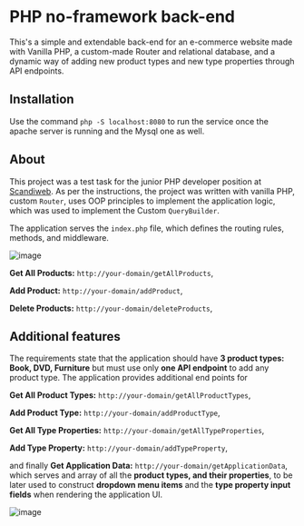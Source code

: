 # PHP no-framework back-end

This's a simple and extendable back-end for an e-commerce website made with Vanilla PHP, a custom-made Router and relational database, and a dynamic way of adding new product types and new type properties through API endpoints.  

## Installation

Use the command `php -S localhost:8080` to run the service once the apache server is running and the Mysql one as well. 


## About
This project was a test task for the junior PHP developer position at [Scandiweb](https://scandiweb.com/).
As per the instructions, the project was written with vanilla PHP, custom `Router`, uses OOP principles to implement the application logic, which was used to implement the Custom `QueryBuilder`. 

The application serves the `index.php` file, which defines the routing rules, methods, and middleware. 

![image](https://user-images.githubusercontent.com/37253065/175048086-a0a7d6ac-31af-4d5f-a484-dcbd0a7942e9.png)



**Get All Products:** `http://your-domain/getAllProducts`,

**Add Product:** `http://your-domain/addProduct`,

**Delete Products:** `http://your-domain/deleteProducts`,





## Additional features
The requirements state that the application should have **3 product types: Book, DVD, Furniture** but must use only **one API endpoint** to add any product type. The application provides additional end points for 

**Get All Product Types:** `http://your-domain/getAllProductTypes`,

**Add Product Type:** `http://your-domain/addProductType`,

**Get All Type Properties:** `http://your-domain/getAllTypeProperties`,

**Add Type Property:** `http://your-domain/addTypeProperty`,

 and finally **Get Application Data:** `http://your-domain/getApplicationData`,  which serves and array of all the **product types, and their properties**, to be later used to construct **dropdown menu items** and the **type property input fields** when rendering the application UI.




![image](https://user-images.githubusercontent.com/37253065/175050914-46c9436d-971e-4f08-848f-e8f8e47763a9.png)
